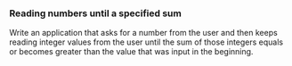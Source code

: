 ### Reading numbers until a specified sum

Write an application that asks for a number from
the user and then keeps reading integer values from the user until the sum of those integers equals
or becomes greater than the value that was input in the beginning.